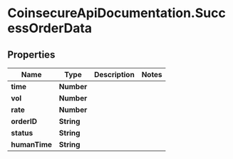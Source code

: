 # CoinsecureApiDocumentation.SuccessOrderData

## Properties
Name | Type | Description | Notes
------------ | ------------- | ------------- | -------------
**time** | **Number** |  | 
**vol** | **Number** |  | 
**rate** | **Number** |  | 
**orderID** | **String** |  | 
**status** | **String** |  | 
**humanTime** | **String** |  | 


